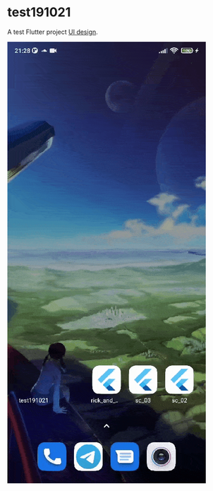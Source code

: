 # test191021

A test Flutter project [UI design](https://www.figma.com/file/Sez0sznCsgPIIaCWgnw6lf/apptest-(Copy)?node-id=0%3A1).

![demo video](preview.gif)